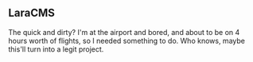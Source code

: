 ## LaraCMS

The quick and dirty? I'm at the airport and bored, and about to be on 4 hours worth of flights, so I needed something to do. Who knows, maybe this'll turn into a legit project.